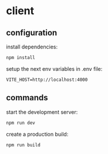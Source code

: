 # client

## configuration

install dependencies:

```bash
npm install
```

setup the next env variables in .env file:

```.env
VITE_HOST=http://localhost:4000
```
## commands

start the development server:

```bash
npm run dev
```

create a production build:

```bash
npm run build
```
